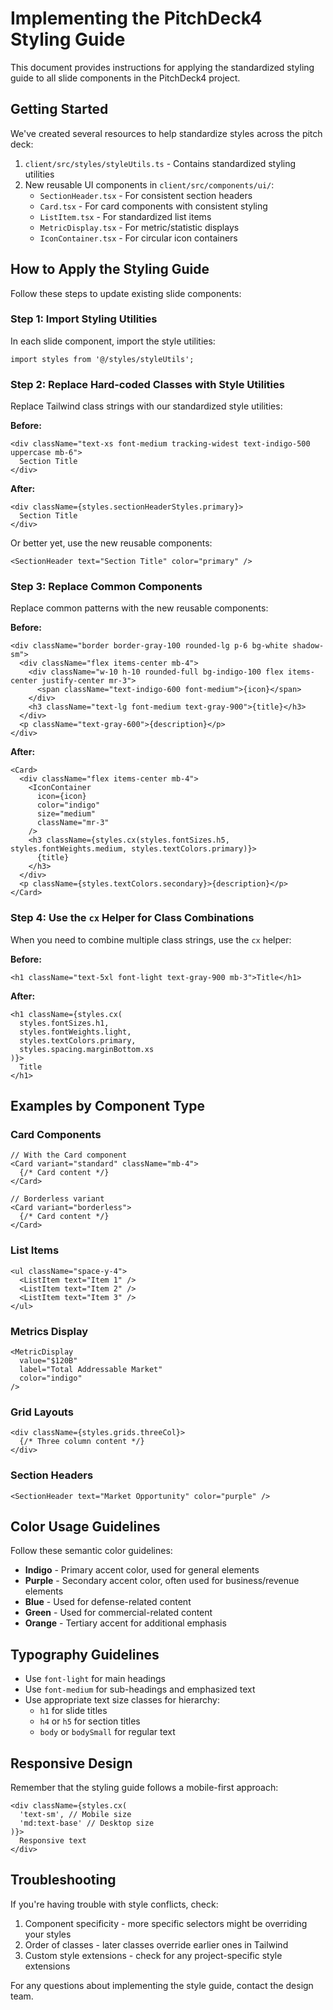 # Implementing the PitchDeck4 Styling Guide

This document provides instructions for applying the standardized styling guide to all slide components in the PitchDeck4 project.

## Getting Started

We've created several resources to help standardize styles across the pitch deck:

1. `client/src/styles/styleUtils.ts` - Contains standardized styling utilities
2. New reusable UI components in `client/src/components/ui/`:
   - `SectionHeader.tsx` - For consistent section headers
   - `Card.tsx` - For card components with consistent styling
   - `ListItem.tsx` - For standardized list items
   - `MetricDisplay.tsx` - For metric/statistic displays
   - `IconContainer.tsx` - For circular icon containers

## How to Apply the Styling Guide

Follow these steps to update existing slide components:

### Step 1: Import Styling Utilities

In each slide component, import the style utilities:

```tsx
import styles from '@/styles/styleUtils';
```

### Step 2: Replace Hard-coded Classes with Style Utilities

Replace Tailwind class strings with our standardized style utilities:

**Before:**
```tsx
<div className="text-xs font-medium tracking-widest text-indigo-500 uppercase mb-6">
  Section Title
</div>
```

**After:**
```tsx
<div className={styles.sectionHeaderStyles.primary}>
  Section Title
</div>
```

Or better yet, use the new reusable components:

```tsx
<SectionHeader text="Section Title" color="primary" />
```

### Step 3: Replace Common Components

Replace common patterns with the new reusable components:

**Before:**
```tsx
<div className="border border-gray-100 rounded-lg p-6 bg-white shadow-sm">
  <div className="flex items-center mb-4">
    <div className="w-10 h-10 rounded-full bg-indigo-100 flex items-center justify-center mr-3">
      <span className="text-indigo-600 font-medium">{icon}</span>
    </div>
    <h3 className="text-lg font-medium text-gray-900">{title}</h3>
  </div>
  <p className="text-gray-600">{description}</p>
</div>
```

**After:**
```tsx
<Card>
  <div className="flex items-center mb-4">
    <IconContainer 
      icon={icon} 
      color="indigo" 
      size="medium" 
      className="mr-3" 
    />
    <h3 className={styles.cx(styles.fontSizes.h5, styles.fontWeights.medium, styles.textColors.primary)}>
      {title}
    </h3>
  </div>
  <p className={styles.textColors.secondary}>{description}</p>
</Card>
```

### Step 4: Use the `cx` Helper for Class Combinations

When you need to combine multiple class strings, use the `cx` helper:

**Before:**
```tsx
<h1 className="text-5xl font-light text-gray-900 mb-3">Title</h1>
```

**After:**
```tsx
<h1 className={styles.cx(
  styles.fontSizes.h1, 
  styles.fontWeights.light, 
  styles.textColors.primary, 
  styles.spacing.marginBottom.xs
)}>
  Title
</h1>
```

## Examples by Component Type

### Card Components

```tsx
// With the Card component
<Card variant="standard" className="mb-4">
  {/* Card content */}
</Card>

// Borderless variant
<Card variant="borderless">
  {/* Card content */}
</Card>
```

### List Items

```tsx
<ul className="space-y-4">
  <ListItem text="Item 1" />
  <ListItem text="Item 2" />
  <ListItem text="Item 3" />
</ul>
```

### Metrics Display

```tsx
<MetricDisplay 
  value="$120B" 
  label="Total Addressable Market" 
  color="indigo"
/>
```

### Grid Layouts

```tsx
<div className={styles.grids.threeCol}>
  {/* Three column content */}
</div>
```

### Section Headers

```tsx
<SectionHeader text="Market Opportunity" color="purple" />
```

## Color Usage Guidelines

Follow these semantic color guidelines:

- **Indigo** - Primary accent color, used for general elements
- **Purple** - Secondary accent color, often used for business/revenue elements
- **Blue** - Used for defense-related content
- **Green** - Used for commercial-related content
- **Orange** - Tertiary accent for additional emphasis

## Typography Guidelines

- Use `font-light` for main headings
- Use `font-medium` for sub-headings and emphasized text
- Use appropriate text size classes for hierarchy:
  - `h1` for slide titles
  - `h4` or `h5` for section titles
  - `body` or `bodySmall` for regular text

## Responsive Design

Remember that the styling guide follows a mobile-first approach:

```tsx
<div className={styles.cx(
  'text-sm', // Mobile size
  'md:text-base' // Desktop size
)}>
  Responsive text
</div>
```

## Troubleshooting

If you're having trouble with style conflicts, check:

1. Component specificity - more specific selectors might be overriding your styles
2. Order of classes - later classes override earlier ones in Tailwind
3. Custom style extensions - check for any project-specific style extensions

For any questions about implementing the style guide, contact the design team. 